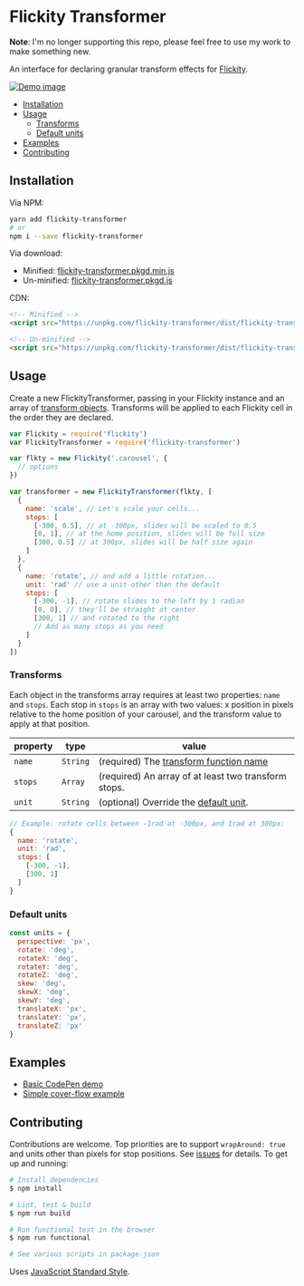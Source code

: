 # Flickity Transformer

**Note**: I'm no longer supporting this repo, please feel free to use my work to make something new.

An interface for declaring granular transform effects for [Flickity](http://flickity.metafizzy.co/).

[![Demo image](demo.gif)](http://codepen.io/elcontraption/full/RGPboR/)

- [Installation](#installation)
- [Usage](#usage)
  - [Transforms](#transforms)
  - [Default units](#default-units)
- [Examples](#examples)
- [Contributing](#contributing)

## Installation
Via NPM:
```bash
yarn add flickity-transformer
# or
npm i --save flickity-transformer
```

Via download:
- Minified: [flickity-transformer.pkgd.min.js](https://unpkg.com/flickity-transformer/dist/flickity-transformer.pkgd.min.js)
- Un-minified: [flickity-transformer.pkgd.js](https://unpkg.com/flickity-transformer/dist/flickity-transformer.pkgd.js)

CDN:
```html
<!-- Minified -->
<script src="https://unpkg.com/flickity-transformer/dist/flickity-transformer.pkgd.min.js"></script>

<!-- Un-minified -->
<script src="https://unpkg.com/flickity-transformer/dist/flickity-transformer.pkgd.js"></script>
```

## Usage
Create a new FlickityTransformer, passing in your Flickity instance and an array of [transform objects](#transforms). Transforms will be applied to each Flickity cell in the order they are declared.

```js
var Flickity = require('flickity')
var FlickityTransformer = require('flickity-transformer')

var flkty = new Flickity('.carousel', {
  // options
})

var transformer = new FlickityTransformer(flkty, [
  {
    name: 'scale', // Let's scale your cells...
    stops: [
      [-300, 0.5], // at -300px, slides will be scaled to 0.5
      [0, 1], // at the home position, slides will be full size
      [300, 0.5] // at 300px, slides will be half size again
    ]
  },
  {
    name: 'rotate', // and add a little rotation...
    unit: 'rad' // use a unit other than the default
    stops: [
      [-300, -1], // rotate slides to the left by 1 radian
      [0, 0], // they'll be straight at center
      [300, 1] // and rotated to the right
      // Add as many stops as you need
    ]
  }
])
```

### Transforms
Each object in the transforms array requires at least two properties: `name` and `stops`. Each stop in `stops` is an array with two values: x position in pixels relative to the home position of your carousel, and the transform value to apply at that position.

| property      | type      | value             |
| ------------- | --------- | ----------------- |
| `name`        | `String`  | (required) The [transform function name](https://developer.mozilla.org/en-US/docs/Web/CSS/transform-function)
| `stops`       | `Array`   | (required) An array of at least two transform stops. |
| `unit`        | `String`  | (optional) Override the [default unit](#default-units). |

```js
// Example: rotate cells between -1rad at -300px, and 1rad at 300px:
{
  name: 'rotate',
  unit: 'rad',
  stops: [
    [-300, -1],
    [300, 1]
  ]
}
```

### Default units
```js
const units = {
  perspective: 'px',
  rotate: 'deg',
  rotateX: 'deg',
  rotateY: 'deg',
  rotateZ: 'deg',
  skew: 'deg',
  skewX: 'deg',
  skewY: 'deg',
  translateX: 'px',
  translateY: 'px',
  translateZ: 'px'
}
```

## Examples
- [Basic CodePen demo](http://codepen.io/elcontraption/pen/RGPboR)
- [Simple cover-flow example](http://codepen.io/elcontraption/pen/jrdOqr)

## Contributing
Contributions are welcome. Top priorities are to support `wrapAround: true` and units other than pixels for stop positions. See [issues](https://github.com/elcontraption/flickity-transformer/issues) for details. To get up and running:

```bash
# Install dependencies
$ npm install

# Lint, test & build
$ npm run build

# Run functional test in the browser
$ npm run functional

# See various scripts in package.json
```
Uses [JavaScript Standard Style](http://standardjs.com/).
